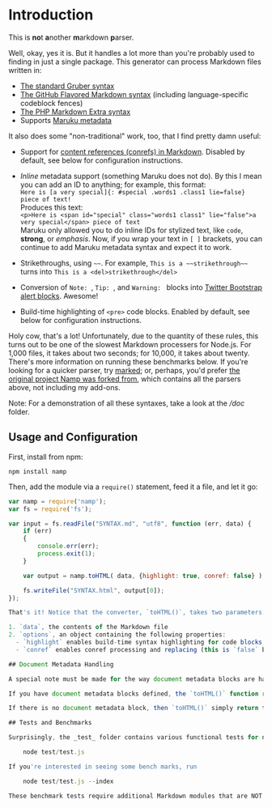 # Introduction

This is **no**t **a**nother **m**arkdown **p**arser.

Well, okay, yes it is. But it handles a lot more than you're probably used to finding in just a single package. This generator can process Markdown files written in:

* [The standard Gruber syntax](http://daringfireball.net/projects/markdown/)
* [The GitHub Flavored Markdown syntax](http://github.github.com/github-flavored-markdown/) (including language-specific codeblock fences)
* [The PHP Markdown Extra syntax](http://michelf.com/projects/php-markdown/extra/)
* Supports [Maruku metadata](http://maruku.rubyforge.org/maruku.html#meta)

It also does some "non-traditional" work, too, that I find pretty damn useful:

* Support for [content references (conrefs) in Markdown](https://github.com/gjtorikian/markdown_conrefs). Disabled by default, see below for configuration instructions.
* _Inline_ metadata support (something Maruku does not do). By this I mean you can add an ID to anything; for example, this format:  
 `Here is [a very special]{: #special .words1 .class1 lie=false} piece of text!`  
Produces this text:  
`<p>Here is <span id="special" class="words1 class1" lie="false">a very special</span> piece of text`  
Maruku only allowed you to do inline IDs for stylized text, like `code`, **strong**, or _emphasis_. Now, if you wrap your text in `[ ]` brackets, you can continue to add Maruku metadata syntax and expect it to work.
  
* Strikethroughs, using `~~`. For example, `This is a ~~strikethrough~~` turns into `This is a <del>strikethrough</del>`
* Conversion of `Note: `, `Tip: `, and `Warning: ` blocks into [Twitter Bootstrap alert blocks](http://twitter.github.com/bootstrap/components.html#alerts). Awesome!
* Build-time highlighting of `<pre>` code blocks. Enabled by default, see below for configuration instructions.

Holy cow, that's a lot! Unfortunately, due to the quantity of these rules, this turns out to be one of the slowest Markdown processers for Node.js. For 1,000 files, it takes about two seconds; for 10,000, it takes about twenty. There's more information on running these benchmarks below. If you're looking for a quicker parser, try [marked](https://github.com/chjj/marked); or, perhaps, you'd prefer [the original project Namp was forked from](https://github.com/evilstreak/markdown-js), which contains all the parsers above, not including my add-ons.

Note: For a demonstration of all these syntaxes, take a look at the _/doc_ folder.

## Usage and Configuration

First, install from npm:

	npm install namp

Then, add the module via a `require()` statement, feed it a file, and let it go:

```javascript
var namp = require('namp');
var fs = require('fs');

var input = fs.readFile("SYNTAX.md", "utf8", function (err, data) {
	if (err)
	{
		console.err(err);
		process.exit(1);
	}

	var output = namp.toHTML( data, {highlight: true, conref: false} );

	fs.writeFile("SYNTAX.html", output[0]);
});

That's it! Notice that the converter, `toHTML()`, takes two parameters:

1. `data`, the contents of the Markdown file
2. `options`, an object containing the following properties:  
  - `highlight` enables build-time syntax highlighting for code blocks (this is `true` by default)
  - `conref` enables conref processing and replacing (this is `false` by default)

## Document Metadata Handling

A special note must be made for the way document metadata blocks are handled. These are a list of arbitrary `Key: Value` mappings defined at the very start of a document. They are optional, but can be useful as content to be used in other locations.

If you have document metadata blocks defined, the `toHTML()` function returns an array: index 0 is the transformed HTML content, and index 1 is a JSON object matching the key-properties to their values.

If there is no document metadata block, then `toHTML()` simply return the HTML--not as an array, but just the content itself.

## Tests and Benchmarks

Surprisingly, the _test_ folder contains various functional tests for namp. These are mostly pilfered from `marked`, with some additional tests to support the namp addons. To run the suite, execute the following on the commandline:

	node test/test.js

If you're interested in seeing some bench marks, run

	node test/test.js --index

These benchmark tests require additional Markdown modules that are NOT included in the _package.json_ module. Install them at your own will.